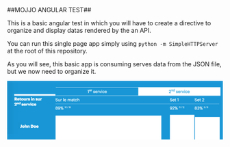 ##MOJJO ANGULAR TEST##

This is a basic angular test in which you will have to create a directive to organize and display datas rendered by the an API.

You can run this single page app simply using ```python -m SimpleHTTPServer``` at the root of this repository.

As you will see, this basic app is consuming serves data from the JSON file, but we now need to organize it.

![directive](directive.png)

